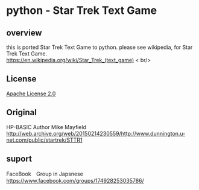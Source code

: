 # python - Star Trek Text Game

## overview
this is ported Star Trek Text Game to python.
please see wikipedia, for Star Trek Text Game. <br/>
https://en.wikipedia.org/wiki/Star_Trek_(text_game) < br/>

## License 
[Apache License 2.0](https://www.apache.org/licenses/LICENSE-2.0)

## Original
HP-BASIC Author Mike Mayfield
http://web.archive.org/web/20150214230559/http://www.dunnington.u-net.com/public/startrek/STTR1

## suport <br/>
FaceBook　Group in Japsnese <br/>
https://www.facebook.com/groups/174928253035786/
